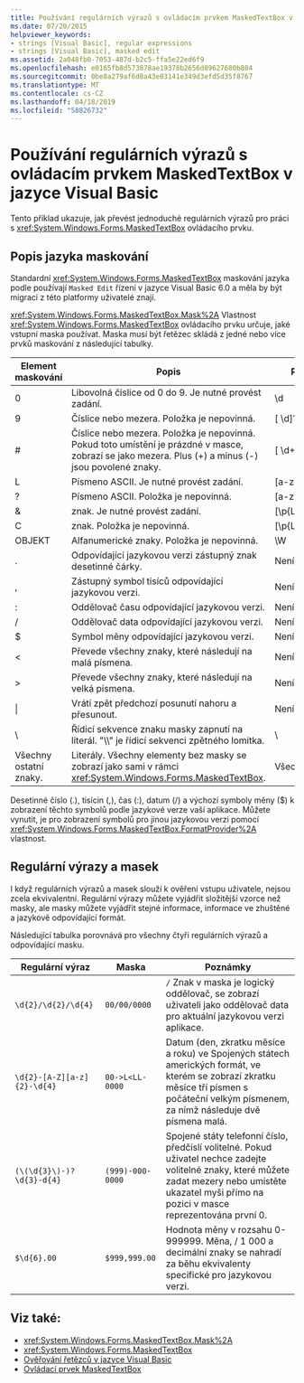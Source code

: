 ```yaml
---
title: Používání regulárních výrazů s ovládacím prvkem MaskedTextBox v jazyce Visual Basic
ms.date: 07/20/2015
helpviewer_keywords:
- strings [Visual Basic], regular expressions
- strings [Visual Basic], masked edit
ms.assetid: 2a048fb0-7053-487d-b2c5-ffa5e22ed6f9
ms.openlocfilehash: e0165fb8d573878ae19378b2656d89627680b804
ms.sourcegitcommit: 0be8a279af6d8a43e03141e349d3efd5d35f8767
ms.translationtype: MT
ms.contentlocale: cs-CZ
ms.lasthandoff: 04/18/2019
ms.locfileid: "58826732"
---
```

# <a name="using-regular-expressions-with-the-maskedtextbox-control-in-visual-basic"></a>Používání regulárních výrazů s ovládacím prvkem MaskedTextBox v jazyce Visual Basic
Tento příklad ukazuje, jak převést jednoduché regulárních výrazů pro práci s <xref:System.Windows.Forms.MaskedTextBox> ovládacího prvku.  
  
## <a name="description-of-the-masking-language"></a>Popis jazyka maskování  
 Standardní <xref:System.Windows.Forms.MaskedTextBox> maskování jazyka podle používají `Masked Edit` řízení v jazyce Visual Basic 6.0 a měla by být migraci z této platformy uživatelé znají.  
  
 <xref:System.Windows.Forms.MaskedTextBox.Mask%2A> Vlastnost <xref:System.Windows.Forms.MaskedTextBox> ovládacího prvku určuje, jaké vstupní maska používat. Maska musí být řetězec skládá z jedné nebo více prvků maskování z následující tabulky.  
  
|Element maskování|Popis|Regulární výraz element|  
|---------------------|-----------------|--------------------------------|  
|0|Libovolná číslice od 0 do 9. Je nutné provést zadání.|\d|  
|9|Číslice nebo mezera. Položka je nepovinná.|[ \d]?|  
|#|Číslice nebo mezera. Položka je nepovinná. Pokud toto umístění je prázdné v masce, zobrazí se jako mezera. Plus (+) a minus (-) jsou povolené znaky.|[ \d+-]?|  
|L|Písmeno ASCII. Je nutné provést zadání.|[a-zA-Z]|  
|?|Písmeno ASCII. Položka je nepovinná.|[a-zA-Z]?|  
|&|znak. Je nutné provést zadání.|[\p{Ll}\p{Lu}\p{Lt}\p{Lm}\p{Lo}]|  
|C|znak. Položka je nepovinná.|[\p{Ll}\p{Lu}\p{Lt}\p{Lm}\p{Lo}]?|  
|OBJEKT|Alfanumerické znaky. Položka je nepovinná.|\W|  
|.|Odpovídající jazykovou verzi zástupný znak desetinné čárky.|Není k dispozici.|  
|, |Zástupný symbol tisíců odpovídající jazykovou verzi.|Není k dispozici.|  
|:|Oddělovač času odpovídající jazykovou verzi.|Není k dispozici.|  
|/|Oddělovač data odpovídající jazykovou verzi.|Není k dispozici.|  
|$|Symbol měny odpovídající jazykovou verzi.|Není k dispozici.|  
|\<|Převede všechny znaky, které následují na malá písmena.|Není k dispozici.|  
|>|Převede všechny znaky, které následují na velká písmena.|Není k dispozici.|  
|&#124;|Vrátí zpět předchozí posunutí nahoru a přesunout.|Není k dispozici.|  
|&#92;|Řídicí sekvence znaku masky zapnutí na literál. "\\\\" je řídicí sekvenci zpětného lomítka.|&#92;|  
|Všechny ostatní znaky.|Literály. Všechny elementy bez masky se zobrazí jako sami v rámci <xref:System.Windows.Forms.MaskedTextBox>.|Všechny ostatní znaky.|  
  
 Desetinné číslo (.), tisícin (,), čas (:), datum (/) a výchozí symboly měny ($) k zobrazení těchto symbolů podle jazykové verze vaší aplikace. Můžete vynutit, je pro zobrazení symbolů pro jinou jazykovou verzi pomocí <xref:System.Windows.Forms.MaskedTextBox.FormatProvider%2A> vlastnost.  
  
## <a name="regular-expressions-and-masks"></a>Regulární výrazy a masek  
 I když regulárních výrazů a masek slouží k ověření vstupu uživatele, nejsou zcela ekvivalentní. Regulární výrazy můžete vyjádřit složitější vzorce než masky, ale masky můžete vyjádřit stejné informace, informace ve zhuštěné a jazykově odpovídající formát.  
  
 Následující tabulka porovnává pro všechny čtyři regulárních výrazů a odpovídající masku.  
  
|Regulární výraz|Maska|Poznámky|  
|------------------------|----------|-----------|  
|`\d{2}/\d{2}/\d{4}`|`00/00/0000`|`/` Znak v maska je logický oddělovač, se zobrazí uživateli jako oddělovač data pro aktuální jazykovou verzi aplikace.|  
|`\d{2}-[A-Z][a-z]{2}-\d{4}`|`00->L<LL-0000`|Datum (den, zkratku měsíce a roku) ve Spojených státech amerických formát, ve kterém se zobrazí zkratku měsíce tří písmen s počáteční velkým písmenem, za nímž následuje dvě písmena malá.|  
|`(\(\d{3}\)-)?\d{3}-d{4}`|`(999)-000-0000`|Spojené státy telefonní číslo, předčíslí volitelné. Pokud uživatel nechce zadejte volitelné znaky, které můžete zadat mezery nebo umístěte ukazatel myši přímo na pozici v masce reprezentována první 0.|  
|`$\d{6}.00`|`$999,999.00`|Hodnota měny v rozsahu 0-999999. Měna, / 1 000 a decimální znaky se nahradí za běhu ekvivalenty specifické pro jazykovou verzi.|  
  
## <a name="see-also"></a>Viz také:

- <xref:System.Windows.Forms.MaskedTextBox.Mask%2A>
- <xref:System.Windows.Forms.MaskedTextBox>
- [Ověřování řetězců v jazyce Visual Basic](../../../../visual-basic/programming-guide/language-features/strings/validating-strings.md)
- [Ovládací prvek MaskedTextBox](../../../../framework/winforms/controls/maskedtextbox-control-windows-forms.md)
